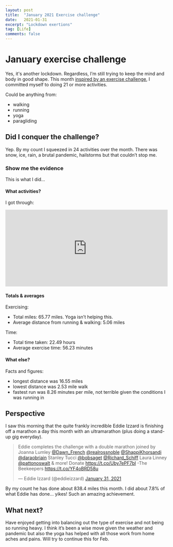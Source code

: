 ```yaml
---
layout: post
title:  "January 2021 Exercise challenge"
date:   2021-01-31
excerpt: "Lockdown exertions"
tag: [Life]
comments: false
---
```

# January exercise challenge
Yes, it's another lockdown. Regardless, I’m still trying to keep the mind and body in good shape. This month [inspired by an exercise challenge](https://www.greatrun.org/virtual-running/january-accumulator-challenge/), I committed myself to doing 21 or more activities. 

Could be anything from:
- walking
- running
- yoga
- paragliding

## Did I conquer the challenge?
Yep. By my count I squeezed in 24 activities over the month. There was snow, ice, rain, a brutal pandemic, hailstorms but that couldn’t stop me.

### Show me the evidence
This is what I did…

#### What activities?
I got through:

<iframe title="[ Count of exercise activities]" aria-label="Bar Chart" id="datawrapper-chart-UdQyy" src="https://datawrapper.dwcdn.net/UdQyy/1/" scrolling="no" frameborder="0" style="width: 0; min-width: 100% !important; border: none;" height="239"></iframe><script type="text/javascript">!function(){"use strict";window.addEventListener("message",(function(a){if(void 0!==a.data["datawrapper-height"])for(var e in a.data["datawrapper-height"]){var t=document.getElementById("datawrapper-chart-"+e)||document.querySelector("iframe[src*='"+e+"']");t&&(t.style.height=a.data["datawrapper-height"][e]+"px")}}))}();
</script>

#### Totals & averages
Exercising:
- Total miles: 65.77 miles. Yoga isn’t helping this. 
- Average distance from running & walking: 5.06 miles

Time:
- Total time taken: 22.49 hours
- Average exercise time: 56.23 minutes

#### What else?
Facts and figures:
- longest distance was 16.55 miles
- lowest distance was 2.53 mile walk
- fastest run was 8.26 minutes per mile, not terrible given the conditions I was running in

## Perspective
I saw this morning that the quite frankly incredible Eddie Izzard is finishing off a marathon a day this month with an ultramarathon (plus doing a stand-up gig everyday).

<blockquote class="twitter-tweet"><p lang="en" dir="ltr">Eddie completes the challenge with a double marathon joined by Joanna Lumley <a href="https://twitter.com/Dawn_French?ref_src=twsrc%5Etfw">@Dawn_French</a> <a href="https://twitter.com/realrossnoble?ref_src=twsrc%5Etfw">@realrossnoble</a> <a href="https://twitter.com/ShappiKhorsandi?ref_src=twsrc%5Etfw">@ShappiKhorsandi</a> <a href="https://twitter.com/daraobriain?ref_src=twsrc%5Etfw">@daraobriain</a> Stanley Tucci <a href="https://twitter.com/bobsaget?ref_src=twsrc%5Etfw">@bobsaget</a> <a href="https://twitter.com/Richard_Schiff?ref_src=twsrc%5Etfw">@Richard_Schiff</a> Laura Linney <a href="https://twitter.com/pattonoswalt?ref_src=twsrc%5Etfw">@pattonoswalt</a> &amp; more! Donate <a href="https://t.co/Uby7ePF7bl">https://t.co/Uby7ePF7bl</a> -The Beekeepers <a href="https://t.co/YF4oBRD58u">https://t.co/YF4oBRD58u</a></p>&mdash; Eddie Izzard (@eddieizzard) <a href="https://twitter.com/eddieizzard/status/1355893348574187528?ref_src=twsrc%5Etfw">January 31, 2021</a></blockquote> <script async src="https://platform.twitter.com/widgets.js" charset="utf-8"></script> 

By my count he has done about 838.4 miles this month. I did about 7.8% of what Eddie has done… yikes! Such an amazing achievement.

## What next?
Have enjoyed getting into balancing out the type of exercise and not being so running heavy. I think it’s been a wise move given the weather and pandemic but also the yoga has helped with all those work from home aches and pains. Will try to continue this for Feb.
